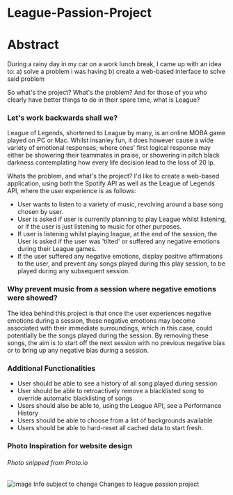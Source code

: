 # League-Passion-Project

# Abstract
During a rainy day in my car on a work lunch break, I came up with an idea to:
a) solve a problem i was having
b) create a web-based interface to solve said problem

So what's the project? What's the problem? And for those of you who clearly have better things to do in their spare time, what is League?

### Let's work backwards shall we?
League of Legends, shortened to League by many, is an online MOBA game played on PC or Mac. Whilst insanley fun, it does however cause a wide variety of emotional responses; where ones' first logical response may either be showering their teammates in praise, or showering in pitch black darkness contemplating how every life decision lead to the loss of 20 lp.

Whats the problem, and what's the project? I'd like to create a web-based application, using both the Spotify API as well as the League of Legends API, where the user experience is as follows:

* User wants to listen to a variety of music, revolving around a base song chosen by user. 
* User is asked if user is currently planning to play League whilst listening, or if the user is just listening to music for other purposes.
* If user is listening whilst playing league, at the end of the session, the User is asked if the user was 'tilted' or suffered any negative emotions during their League games.
* If the user suffered any negative emotions, display positive affirmations to the user, and prevent any songs played during this play session, to be played during any subsequent session. 

### Why prevent music from a session where negative emotions were showed?
The idea behind this project is that once the user experiences negative emotions during a session, these negative emotions may become associated with their immediate surroundings, which in this case, could potentially be the songs played during the session. By removing these songs, the aim is to start off the next session with no previous negative bias or to bring up any negative bias during a session. 

### Additional Functionalities 

* User should be able to see a history of all song played during session
* User should be able to retroactively remove a blacklisted song to override  automatic blacklisting of songs
* Users should also be able to, using the League API, see a Performance History
* Users should be able to choose from a list of backgrounds available
* Users should be able to hard-reset all cached data to start fresh.

### Photo Inspiration for website design
###### Photo snipped from Proto.io
![image](https://user-images.githubusercontent.com/83949034/122518468-91fc6680-d054-11eb-96a3-4994efeadc00.png)
Info subject to change
Changes to league passion project